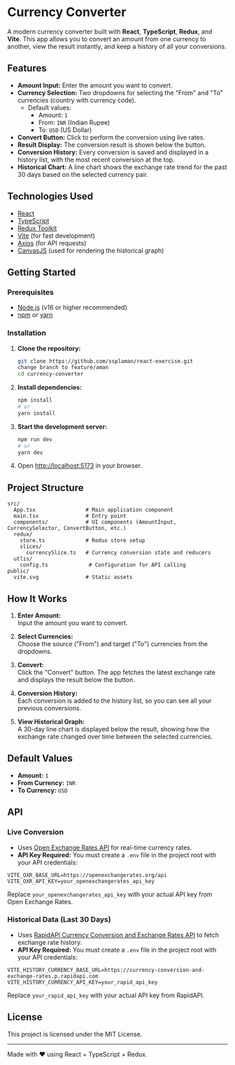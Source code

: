 # Currency Converter

A modern currency converter built with **React**, **TypeScript**, **Redux**, and **Vite**. This app allows you to convert an amount from one currency to another, view the result instantly, and keep a history of all your conversions.

## Features

- **Amount Input:** Enter the amount you want to convert.
- **Currency Selection:** Two dropdowns for selecting the "From" and "To" currencies (country with currency code).
  - Default values:  
    - Amount: `1`
    - From: `INR` (Indian Rupee)
    - To: `USD` (US Dollar)
- **Convert Button:** Click to perform the conversion using live rates.
- **Result Display:** The conversion result is shown below the button.
- **Conversion History:** Every conversion is saved and displayed in a history list, with the most recent conversion at the top.
- **Historical Chart:** A line chart shows the exchange rate trend for the past 30 days based on the selected currency pair.

## Technologies Used

- [React](https://react.dev/)
- [TypeScript](https://www.typescriptlang.org/)
- [Redux Toolkit](https://redux-toolkit.js.org/)
- [Vite](https://vitejs.dev/) (for fast development)
- [Axios](https://axios-http.com/) (for API requests)
- [CanvasJS](https://canvasjs.com/) (used for rendering the historical graph)

## Getting Started

### Prerequisites

- [Node.js](https://nodejs.org/) (v16 or higher recommended)
- [npm](https://www.npmjs.com/) or [yarn](https://yarnpkg.com/)

### Installation

1. **Clone the repository:**
   ```sh
   git clone https://github.com/ssplaman/react-exercise.git
   change branch to feature/aman
   cd currency-converter
   ```

2. **Install dependencies:**
   ```sh
   npm install
   # or
   yarn install
   ```

3. **Start the development server:**
   ```sh
   npm run dev
   # or
   yarn dev
   ```

4. Open [http://localhost:5173](http://localhost:5173) in your browser.

## Project Structure

```
src/
  App.tsx                # Main application component
  main.tsx               # Entry point
  components/            # UI components (AmountInput, CurrencySelector, ConvertButton, etc.)
  redux/
    store.ts             # Redux store setup
    slices/
      currencySlice.ts   # Currency conversion state and reducers
  utlis/
    config.ts             # Configuration for API calling
public/
  vite.svg               # Static assets
```

## How It Works

1. **Enter Amount:**  
   Input the amount you want to convert.

2. **Select Currencies:**  
   Choose the source ("From") and target ("To") currencies from the dropdowns.

3. **Convert:**  
   Click the "Convert" button. The app fetches the latest exchange rate and displays the result below the button.

4. **Conversion History:**  
   Each conversion is added to the history list, so you can see all your previous conversions.

4. **View Historical Graph:**  
   A 30-day line chart is displayed below the result, showing how the exchange rate changed over time between the selected currencies.

## Default Values

- **Amount:** `1`
- **From Currency:** `INR`
- **To Currency:** `USD`

## API

### Live Conversion

- Uses [Open Exchange Rates API](https://openexchangerates.org/) for real-time currency rates.
- **API Key Required:**
You must create a `.env` file in the project root with your API credentials:
```env
VITE_OXR_BASE_URL=https://openexchangerates.org/api
VITE_OXR_API_KEY=your_openexchangerates_api_key
```
Replace `your_openexchangerates_api_key` with your actual API key from Open Exchange Rates.

### Historical Data (Last 30 Days)

- Uses [RapidAPI Currency Conversion and Exchange Rates API](https://rapidapi.com/principalapis/api/currency-conversion-and-exchange-rates/playground/endpoint_01c2f371-2ab0-4e56-98f4-e4f4149e9cfc) to fetch exchange rate history.
- **API Key Required:**
You must create a `.env` file in the project root with your API credentials:
```env
VITE_HISTORY_CURRENCY_BASE_URL=https://currency-conversion-and-exchange-rates.p.rapidapi.com
VITE_HISTORY_CURRENCY_API_KEY=your_rapid_api_key
```
Replace `your_rapid_api_key` with your actual API key from RapidAPI.

## License

This project is licensed under the MIT License.

---

Made with ❤️ using React + TypeScript + Redux.